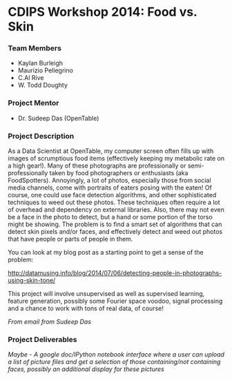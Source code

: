 # CDIPS Workshop 2014: Food vs. Skin

### Team Members

* Kaylan Burleigh
* Maurizio Pellegrino
* C.Al Rive
* W. Todd Doughty

### Project Mentor

* Dr. Sudeep Das (OpenTable)

### Project Description

As a Data Scientist at OpenTable, my computer screen often fills up with images of scrumptious food items (effectively keeping my metabolic rate on a high gear!). Many of these photographs are professionally or semi-professionally taken by food photographers or enthusiasts (aka FoodSpotters). Annoyingly, a lot of photos, especially those from social media channels, come  with portraits of eaters posing with the eaten! Of course, one could use face detection algorithms, and other sophisticated techniques to weed out these photos. These techniques often require a lot of overhead and dependency on external  libraries. Also, there may not even be a face in the photo to detect, but a hand or some portion of the torso might be showing. The problem is to find a smart set of algorithms that can detect skin  pixels and/or faces, and effectively detect and weed out photos that have people or parts of people in them. 

You can look at my blog post as a starting point to get a sense of the problem: 

http://datamusing.info/blog/2014/07/06/detecting-people-in-photographs-using-skin-tone/

This project will involve unsupervised as well as supervised learning, feature generation, possibly some Fourier space voodoo, signal processing and a chance to work with tons of real data, of course!

*From email from Sudeep Das*

### Project Deliverables

*Maybe - A google doc/IPython notebook interface where a user can upload a list of picture files and get a selection of those containing/not containing faces, possibly an additional display for these pictures*
